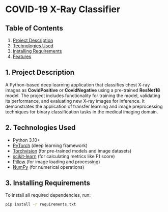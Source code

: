 #   COVID-19 X-Ray Classifier

##   Table of Contents

1.  [Project Description](#project-description)
2.  [Technologies Used](#technologies-used)
3.  [Installing Requirements](#installing-requirements)
4.  [Features](#features)

##   1. Project Description

A Python-based deep learning application that classifies chest X-ray images as **CovidPositive** or **CovidNegative** using a pre-trained **ResNet18** model. The project includes functionality for training the model, validating its performance, and evaluating new X-ray images for inference. It demonstrates the application of transfer learning and image preprocessing techniques for binary classification tasks in the medical imaging domain.

##   2. Technologies Used

* Python 3.10+
* [PyTorch](https://pytorch.org/) (deep learning framework)
* [Torchvision](https://pytorch.org/vision/) (for pre-trained models and image datasets)
* [scikit-learn](https://scikit-learn.org/) (for calculating metrics like F1 score)
* [Pillow](https://python-pillow.org/) (for image loading and processing)
* [NumPy](https://numpy.org/) (for numerical operations)

##   3. Installing Requirements

To install all required dependencies, run:

```bash
pip install -r requirements.txt
